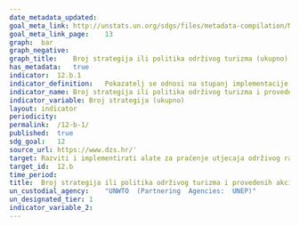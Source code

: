 ```yaml
---	
date_metadata_updated:	
goal_meta_link:	http://unstats.un.org/sdgs/files/metadata-compilation/Metadata-Goal-12.pdf'
goal_meta_link_page:	13
graph:	bar
graph_negative:	
graph_title:	Broj strategija ili politika održivog turizma (ukupno)
has_metadata:	true
indicator:	12.b.1
indicator_definition:	Pokazatelj se odnosi na stupanj implementacije Satelitskog računa turizma (TSA) i Sustava integriranih ekonomskih računa okoliša (SEEA)
indicator_name:	Broj strategija ili politika održivog turizma i provedenih akcijskih planova s uspostavljenim alatima za praćenje i evaluaciju
indicator_variable:	Broj strategija (ukupno)
layout:	indicator
periodicity:	
permalink:	/12-b-1/
published:	true  
sdg_goal:	12
source_url:	https://www.dzs.hr/'
target:	Razviti i implementirati alate za praćenje utjecaja održivog razvoja na održivi turizam koji stvara radna mjesta i promiče lokalnu kulturu i proizvode
target_id:	12.b
time_period:	
title:	Broj strategija ili politika održivog turizma i provedenih akcijskih planova s uspostavljenim alatima za praćenje i evaluaciju
un_custodial_agency:	"UNWTO  (Partnering  Agencies:  UNEP)"
un_designated_tier:	1
indicator_variable_2:	
---	
```

